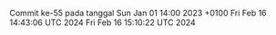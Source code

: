 Commit ke-55 pada tanggal Sun Jan 01 14:00 2023 +0100
Fri Feb 16 14:43:06 UTC 2024
Fri Feb 16 15:10:22 UTC 2024
